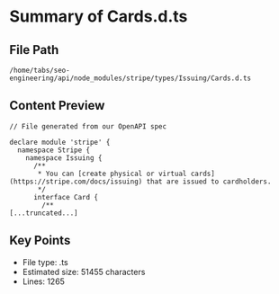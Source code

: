 # Summary of Cards.d.ts
  
## File Path
`/home/tabs/seo-engineering/api/node_modules/stripe/types/Issuing/Cards.d.ts`

## Content Preview
```
// File generated from our OpenAPI spec

declare module 'stripe' {
  namespace Stripe {
    namespace Issuing {
      /**
       * You can [create physical or virtual cards](https://stripe.com/docs/issuing) that are issued to cardholders.
       */
      interface Card {
        /**
[...truncated...]
```

## Key Points
- File type: .ts
- Estimated size: 51455 characters
- Lines: 1265

